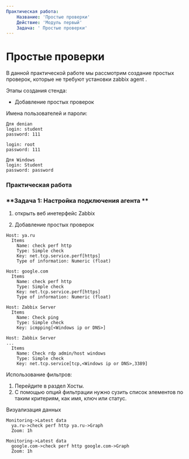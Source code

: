 ```yaml
---
Практическая работа:
    Название: 'Простые проверки'
    Действие: 'Модуль первый'
    Задача: ' Простые проверки'
---
```

# **Простые проверки**

В данной практической работе мы рассмотрим создание простых проверок, которые не требуют установки zabbix agent .

Этапы создания стенда:

- Добавление простых проверок

Имена пользователей и пароли:
```
Для denian
login: student 
password: 111

login: root 
password: 111
```
```
Для Windows
login: Student 
password: password
```
### **Практическая работа**

### **Задача 1: Настройка подключения агента **

1. открыть веб инетерфейс Zabbix


2. Добавление простых проверок 

```
Host: ya.ru
  Items 
    Name: check perf http
    Type: Simple check
    Key: net.tcp.service.perf[https]
    Type of information: Numeric (float)

```
```
Host: google.com
  Items 
    Name: check perf http
    Type: Simple check
    Key: net.tcp.service.perf[https]
    Type of information: Numeric (float)

```
```
Host: Zabbix Server
  Items
    Name: Check ping
    Type: Simple check
    Key: icmpping[<Windows ip or DNS>]

```

```
Host: Zabbix Server
...
  Items
    Name: Check rdp admin/host windows
    Type: Simple check
    Key: net.tcp.service[tcp,<Windows ip or DNS>,3389]
```



Использование фильтров:

1.	Перейдите в раздел  Хосты.
2.	С помощью опций фильтрации нужно сузить список элементов по таким критериям, как имя, ключ или статус.



Визуализация данных

```
Monitoring->Latest data
  ya.ru->check perf http ya.ru->Graph
  Zoom: 1h
```
```
Monitoring->Latest data
  google.com->check perf http google.com->Graph
  Zoom: 1h
```

